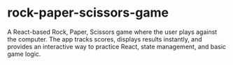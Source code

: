 # rock-paper-scissors-game
A React-based Rock, Paper, Scissors game where the user plays against the computer. The app tracks scores, displays results instantly, and provides an interactive way to practice React, state management, and basic game logic.

